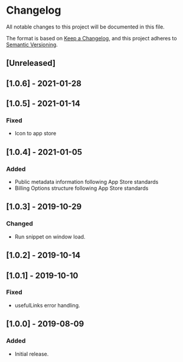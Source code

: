 # Changelog
All notable changes to this project will be documented in this file.

The format is based on [Keep a Changelog](https://keepachangelog.com/en/1.0.0/),
and this project adheres to [Semantic Versioning](https://semver.org/spec/v2.0.0.html).

## [Unreleased]

## [1.0.6] - 2021-01-28

## [1.0.5] - 2021-01-14

### Fixed
- Icon to app store

## [1.0.4] - 2021-01-05
### Added
- Public metadata information following App Store standards
- Billing Options structure following App Store standards

## [1.0.3] - 2019-10-29
### Changed
- Run snippet on window load.

## [1.0.2] - 2019-10-14

## [1.0.1] - 2019-10-10
### Fixed
- usefulLinks error handling.

## [1.0.0] - 2019-08-09
### Added
- Initial release.
